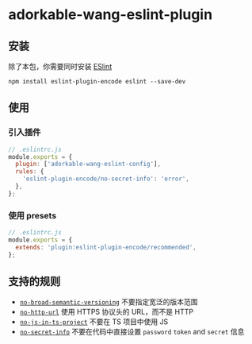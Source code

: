 # adorkable-wang-eslint-plugin

## 安装

除了本包，你需要同时安装 [ESlint](https://eslint.org/)

```shell
npm install eslint-plugin-encode eslint --save-dev
```

## 使用

### 引入插件

```js
// .eslintrc.js
module.exports = {
  plugin: ['adorkable-wang-eslint-config'],
  rules: {
    'eslint-plugin-encode/no-secret-info': 'error',
  },
};
```

### 使用 presets

```js
// .eslintrc.js
module.exports = {
  extends: 'plugin:eslint-plugin-encode/recommended',
};
```

## 支持的规则

- [`no-broad-semantic-versioning`](https://encode-studio-fe.github.io/fe-spec/plugin/no-broad-semantic-versioning.html) 不要指定宽泛的版本范围
- [`no-http-url`](https://encode-studio-fe.github.io/fe-spec/plugin/no-http-url.html) 使用 HTTPS 协议头的 URL，而不是 HTTP
- [`no-js-in-ts-project`](https://encode-studio-fe.github.io/fe-spec/plugin/no-js-in-ts-project.html) 不要在 TS 项目中使用 JS
- [`no-secret-info`](https://encode-studio-fe.github.io/fe-spec/npm/eslint-plugin.html#%E6%94%AF%E6%8C%81%E7%9A%84%E8%A7%84%E5%88%99) 不要在代码中直接设置 `password` `token` and `secret` 信息
